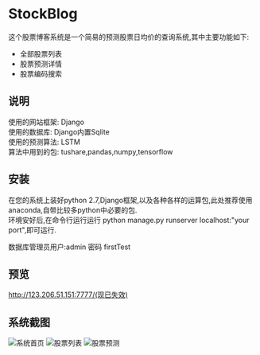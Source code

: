# StockBlog
这个股票博客系统是一个简易的预测股票日均价的查询系统,其中主要功能如下:
   * 全部股票列表
   * 股票预测详情
   * 股票编码搜索      
   
## 说明
使用的网站框架: Django  
使用的数据库: Django内置Sqlite  
使用的预测算法: LSTM  
算法中用到的包: tushare,pandas,numpy,tensorflow

## 安装
在您的系统上装好python 2.7,Django框架,以及各种各样的运算包,此处推荐使用anaconda,自带比较多python中必要的包.  
环境安好后,在命令行运行运行 python manage.py runserver localhost:"your port",即可运行.  

数据库管理员用户:admin
    密码 firstTest


## 预览
http://123.206.51.151:7777/(现已失效)


## 系统截图
![系统首页](https://github/julietxiao/StockBlog/raw/master/static/images/Screenshot1.png)
![股票列表](https://github/julietxiao/StockBlog/raw/master/list.png)
![股票预测](https://github/julietxiao/StockBlog/raw/master/static/images/Screenshot3.png)

